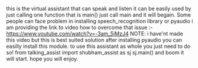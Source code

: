 this is the virtual assistant that can speak and listen it can be easily used by just calling one function that is main()
just call main and it will begain. Some people can face problem in installing speech_recognition library or pyaudio
i am providing the link to video how to overcome that issue :- https://www.youtube.com/watch?v=-3am_5jMzJ4
NOTE: i have'nt made this video but this is best suited solution after installing pyaudio you can easilly install this module.
to use this assistant as whole you just need to do so!
from talking_assist import shubham_assist as sj
sj.main()
and boom it will start. hope you will enjoy.